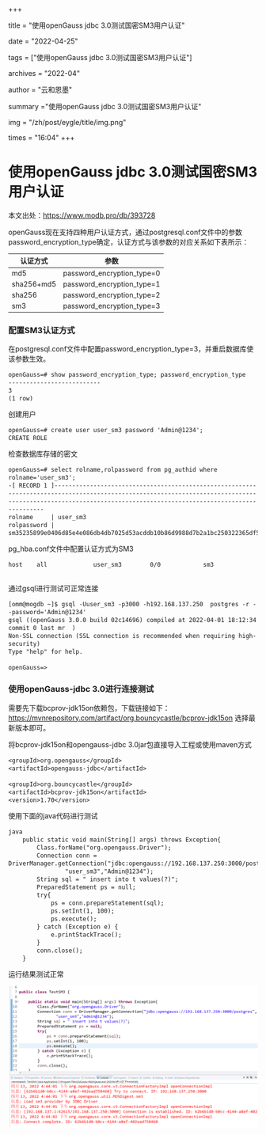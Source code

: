 +++

title = "使用openGauss jdbc 3.0测试国密SM3用户认证" 

date = "2022-04-25" 

tags = ["使用openGauss jdbc 3.0测试国密SM3用户认证"] 

archives = "2022-04" 

author = "云和恩墨" 

summary ="使用openGauss jdbc 3.0测试国密SM3用户认证"

img = "/zh/post/eygle/title/img.png" 

times = "16:04"
+++

# 使用openGauss jdbc 3.0测试国密SM3用户认证

本文出处：https://www.modb.pro/db/393728

openGauss现在支持四种用户认证方式，通过postgresql.conf文件中的参数password_encryption_type确定，认证方式与该参数的对应关系如下表所示：

| 认证方式   | 参数                       |
| ---------- | -------------------------- |
| md5        | password_encryption_type=0 |
| sha256+md5 | password_encryption_type=1 |
| sha256     | password_encryption_type=2 |
| sm3        | password_encryption_type=3 |

### 配置SM3认证方式

在postgresql.conf文件中配置password_encryption_type=3，并重启数据库使该参数生效。

```
openGauss=# show password_encryption_type; password_encryption_type  
-------------------------- 
3 
(1 row) 
```

创建用户

```
openGauss=# create user user_sm3 password 'Admin@1234'; 
CREATE ROLE 
```

检查数据库存储的密文

```
openGauss=# select rolname,rolpassword from pg_authid where rolname='user_sm3';
-[ RECORD 1 ]---------------------------------------------------------------------------------------------------------------------------------------------------------------------------------------------------------------
rolname     | user_sm3
rolpassword | sm35235899e0406d85e4e086db4db7025d53acddb10b86d9988d7b2a1bc250322365df5fcbffc508287f1ef3205a81f8d63f43b87b16235ce7c582a0b6fa226154d7d038a0a9c2bd85aed2a9273cdd55864a481e967b62c63579441c1b03f6c550becdfecefade

```

pg_hba.conf文件中配置认证方式为SM3

```
host    all             user_sm3        0/0            sm3


```

通过gsql进行测试可正常连接

```
[omm@mogdb ~]$ gsql -Uuser_sm3 -p3000 -h192.168.137.250  postgres -r --password='Admin@1234'
gsql ((openGauss 3.0.0 build 02c14696) compiled at 2022-04-01 18:12:34 commit 0 last mr  )
Non-SSL connection (SSL connection is recommended when requiring high-security)
Type "help" for help.

openGauss=> 

```

### 使用openGauss-jdbc 3.0进行连接测试

需要先下载bcprov-jdk15on依赖包，下载链接如下：
https://mvnrepository.com/artifact/org.bouncycastle/bcprov-jdk15on
选择最新版本即可。

将bcprov-jdk15on和opengauss-jdbc 3.0jar包直接导入工程或使用maven方式

```
<groupId>org.opengauss</groupId>
<artifactId>opengauss-jdbc</artifactId>

<groupId>org.bouncycastle</groupId>
<artifactId>bcprov-jdk15on</artifactId>
<version>1.70</version>

```

使用下面的java代码进行测试

```
java
	public static void main(String[] args) throws Exception{
	    Class.forName("org.opengauss.Driver");
	    Connection conn = DriverManager.getConnection("jdbc:opengauss://192.168.137.250:3000/postgres",
	    		"user_sm3","Admin@1234");
	    String sql = " insert into t values(?)";
        PreparedStatement ps = null;
        try{
        	ps = conn.prepareStatement(sql);
        	ps.setInt(1, 100);
        	ps.execute();
        } catch (Exception e) {
            e.printStackTrace();
        }
        conn.close();
	}

```

运行结果测试正常

![img](./images/20220413-bf279e19-eb33-475f-8319-9bd07aaefaf5.png)
